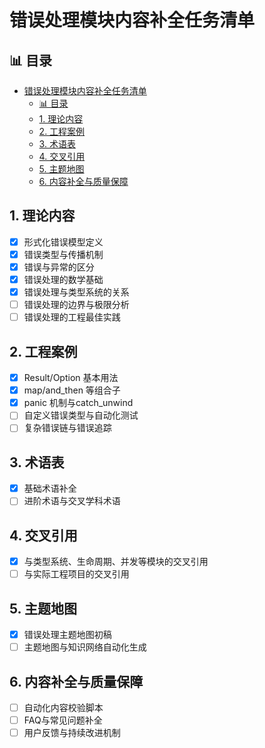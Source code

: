﻿# 错误处理模块内容补全任务清单

## 📊 目录

- [错误处理模块内容补全任务清单](#错误处理模块内容补全任务清单)
  - [📊 目录](#-目录)
  - [1. 理论内容](#1-理论内容)
  - [2. 工程案例](#2-工程案例)
  - [3. 术语表](#3-术语表)
  - [4. 交叉引用](#4-交叉引用)
  - [5. 主题地图](#5-主题地图)
  - [6. 内容补全与质量保障](#6-内容补全与质量保障)

## 1. 理论内容

- [x] 形式化错误模型定义
- [x] 错误类型与传播机制
- [x] 错误与异常的区分
- [x] 错误处理的数学基础
- [x] 错误处理与类型系统的关系
- [ ] 错误处理的边界与极限分析
- [ ] 错误处理的工程最佳实践

## 2. 工程案例

- [x] Result/Option 基本用法
- [x] map/and_then 等组合子
- [x] panic 机制与catch_unwind
- [ ] 自定义错误类型与自动化测试
- [ ] 复杂错误链与错误追踪

## 3. 术语表

- [x] 基础术语补全
- [ ] 进阶术语与交叉学科术语

## 4. 交叉引用

- [x] 与类型系统、生命周期、并发等模块的交叉引用
- [ ] 与实际工程项目的交叉引用

## 5. 主题地图

- [x] 错误处理主题地图初稿
- [ ] 主题地图与知识网络自动化生成

## 6. 内容补全与质量保障

- [ ] 自动化内容校验脚本
- [ ] FAQ与常见问题补全
- [ ] 用户反馈与持续改进机制

